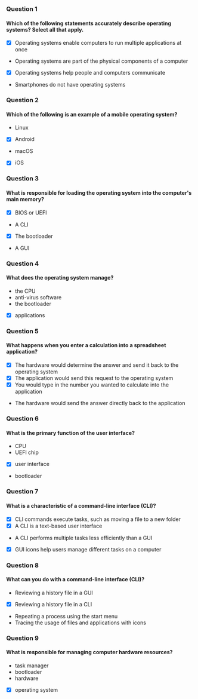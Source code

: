 ### **Question 1**
#### Which of the following statements accurately describe operating systems? Select all that apply.

* [x] Operating systems enable computers to run multiple applications at once
* Operating systems are part of the physical components of a computer
* [x] Operating systems help people and computers communicate
* Smartphones do not have operating systems

### **Question 2**
#### Which of the following is an example of a mobile operating system?

* Linux
* [x] Android
* macOS
* [x] iOS

### **Question 3**
#### What is responsible for loading the operating system into the computer's main memory?

* [x] BIOS or UEFI
* A CLI
* [x] The bootloader
* A GUI

### **Question 4**
#### What does the operating system manage?

* the CPU
* anti-virus software
* the bootloader
* [x] applications

### **Question 5**
#### What happens when you enter a calculation into a spreadsheet application?

* [x] The hardware would determine the answer and send it back to the operating system
* [x] The application would send this request to the operating system
* [x] You would type in the number you wanted to calculate into the application
* The hardware would send the answer directly back to the application

### **Question 6**
#### What is the primary function of the user interface?

* CPU
* UEFI chip
* [x] user interface
* bootloader

### **Question 7**
#### What is a characteristic of a command-line interface (CLI)?

* [x] CLI commands execute tasks, such as moving a file to a new folder
* [x] A CLI is a text-based user interface
* A CLI performs multiple tasks less efficiently than a GUI
* [x] GUI icons help users manage different tasks on a computer

### **Question 8**
#### What can you do with a command-line interface (CLI)?

* Reviewing a history file in a GUI
* [x] Reviewing a history file in a CLI
* Repeating a process using the start menu
* Tracing the usage of files and applications with icons

### **Question 9**
#### What is responsible for managing computer hardware resources?

* task manager
* bootloader
* hardware
* [x] operating system